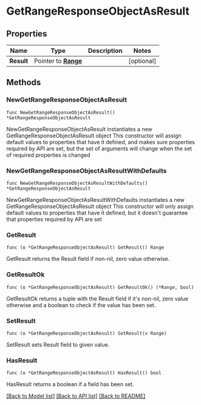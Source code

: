 # GetRangeResponseObjectAsResult

## Properties

Name | Type | Description | Notes
------------ | ------------- | ------------- | -------------
**Result** | Pointer to [**Range**](Range.md) |  | [optional] 

## Methods

### NewGetRangeResponseObjectAsResult

`func NewGetRangeResponseObjectAsResult() *GetRangeResponseObjectAsResult`

NewGetRangeResponseObjectAsResult instantiates a new GetRangeResponseObjectAsResult object
This constructor will assign default values to properties that have it defined,
and makes sure properties required by API are set, but the set of arguments
will change when the set of required properties is changed

### NewGetRangeResponseObjectAsResultWithDefaults

`func NewGetRangeResponseObjectAsResultWithDefaults() *GetRangeResponseObjectAsResult`

NewGetRangeResponseObjectAsResultWithDefaults instantiates a new GetRangeResponseObjectAsResult object
This constructor will only assign default values to properties that have it defined,
but it doesn't guarantee that properties required by API are set

### GetResult

`func (o *GetRangeResponseObjectAsResult) GetResult() Range`

GetResult returns the Result field if non-nil, zero value otherwise.

### GetResultOk

`func (o *GetRangeResponseObjectAsResult) GetResultOk() (*Range, bool)`

GetResultOk returns a tuple with the Result field if it's non-nil, zero value otherwise
and a boolean to check if the value has been set.

### SetResult

`func (o *GetRangeResponseObjectAsResult) SetResult(v Range)`

SetResult sets Result field to given value.

### HasResult

`func (o *GetRangeResponseObjectAsResult) HasResult() bool`

HasResult returns a boolean if a field has been set.


[[Back to Model list]](../README.md#documentation-for-models) [[Back to API list]](../README.md#documentation-for-api-endpoints) [[Back to README]](../README.md)


